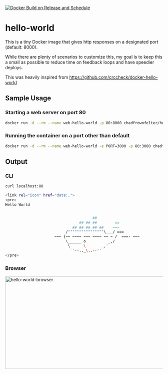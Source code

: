 [![Docker Build on Release and Schedule](https://github.com/chadfrownfelter/hello-world/actions/workflows/publish.yml/badge.svg)](https://github.com/chadfrownfelter/hello-world/actions/workflows/publish.yml)

# hello-world

This is a tiny Docker image that gives http responses on a designated port (default: 8000).

While there are plenty of scenarios to customize this, my goal is to keep this a small as 
possible to reduce time on feedback loops and have speedier deploys.

This was heavily inspired from https://github.com/crccheck/docker-hello-world

## Sample Usage

### Starting a web server on port 80

```bash
docker run -d --rm --name web-hello-world -p 80:8000 chadfrownfelter/hello-world
```

### Running the container on a port other than default
```bash
docker run -d --rm --name web-hello-world -e PORT=3000 -p 80:3000 chadfrownfelter/hello-world
```
## Output

### CLI
```bash
curl localhost:80

<link rel="icon" href="data:,">
<pre>
Hello World


                                       ##         .
                                 ## ## ##        ==
                              ## ## ## ## ##    ===
                           /""""""""""""""""\___/ ===
                      ~~~ {~~ ~~~~ ~~~ ~~~~ ~~ ~ /  ===- ~~~
                           \______ o          _,/
                            \      \       _,'
                             `'--.._\..--''
</pre>

```

### Browser
<img width="620" height="296" alt="hello-world-browser" src="https://github.com/user-attachments/assets/545492b1-9514-41a6-8ee4-cf2d61e6b393" />

